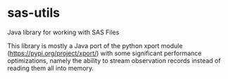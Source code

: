 # sas-utils

Java library for working with SAS Files

This library is mostly a Java port of the python xport module (https://pypi.org/project/xport/) with some significant performance optimizations, namely the ability to stream observation records instead of reading them all into memory.
